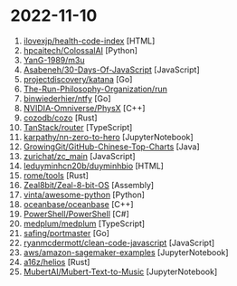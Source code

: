 # 2022-11-10

1. [ilovexjp/health-code-index](https://github.com/ilovexjp/health-code-index "健康码模拟 - 索引") [HTML]
2. [hpcaitech/ColossalAI](https://github.com/hpcaitech/ColossalAI "Colossal-AI: A Unified Deep Learning System for Big Model Era") [Python]
3. [YanG-1989/m3u](https://github.com/YanG-1989/m3u "") 
4. [Asabeneh/30-Days-Of-JavaScript](https://github.com/Asabeneh/30-Days-Of-JavaScript "30 days of JavaScript programming challenge is a step-by-step guide to learn JavaScript programming language in 30 days. This challenge may take more than 100 days, please just follow your own pace.") [JavaScript]
5. [projectdiscovery/katana](https://github.com/projectdiscovery/katana "A next-generation crawling and spidering framework.") [Go]
6. [The-Run-Philosophy-Organization/run](https://github.com/The-Run-Philosophy-Organization/run "润学全球官方指定GITHUB，整理润学宗旨、纲领、理论和各类润之实例；解决为什么润，润去哪里，怎么润三大问题； 并成为新中国人的核心宗教，核心信念。") 
7. [binwiederhier/ntfy](https://github.com/binwiederhier/ntfy "Send push notifications to your phone or desktop using PUT/POST") [Go]
8. [NVIDIA-Omniverse/PhysX](https://github.com/NVIDIA-Omniverse/PhysX "NVIDIA PhysX SDK") [C++]
9. [cozodb/cozo](https://github.com/cozodb/cozo "A general-purpose, transactional, relational database that uses Datalog and focuses on graph data and algorithms") [Rust]
10. [TanStack/router](https://github.com/TanStack/router "🤖 Powerful routing and search-params for JS/TS, React, Solid, Vue and Svelte") [TypeScript]
11. [karpathy/nn-zero-to-hero](https://github.com/karpathy/nn-zero-to-hero "Neural Networks: Zero to Hero") [JupyterNotebook]
12. [GrowingGit/GitHub-Chinese-Top-Charts](https://github.com/GrowingGit/GitHub-Chinese-Top-Charts "🇨🇳 GitHub中文排行榜，各语言分设「软件 | 资料」榜单，精准定位中文好项目。各取所需，高效学习。") [Java]
13. [zurichat/zc_main](https://github.com/zurichat/zc_main "A Workspace Web App powered by React and Node Js.") [JavaScript]
14. [leduyminhcn20b/duyminhbio](https://github.com/leduyminhcn20b/duyminhbio "") [HTML]
15. [rome/tools](https://github.com/rome/tools "Unified developer tools for JavaScript, TypeScript, and the web") [Rust]
16. [Zeal8bit/Zeal-8-bit-OS](https://github.com/Zeal8bit/Zeal-8-bit-OS "An Operating System for Z80 computers, written in assembly") [Assembly]
17. [vinta/awesome-python](https://github.com/vinta/awesome-python "A curated list of awesome Python frameworks, libraries, software and resources") [Python]
18. [oceanbase/oceanbase](https://github.com/oceanbase/oceanbase "OceanBase is an enterprise distributed relational database with high availability, high performance, horizontal scalability, and compatibility with SQL standards.") [C++]
19. [PowerShell/PowerShell](https://github.com/PowerShell/PowerShell "PowerShell for every system!") [C#]
20. [medplum/medplum](https://github.com/medplum/medplum "Medplum is a healthcare platform that helps you quickly develop high-quality compliant applications.") [TypeScript]
21. [safing/portmaster](https://github.com/safing/portmaster "🏔 Love Freedom - ❌ Block Mass Surveillance") [Go]
22. [ryanmcdermott/clean-code-javascript](https://github.com/ryanmcdermott/clean-code-javascript "🛁 Clean Code concepts adapted for JavaScript") [JavaScript]
23. [aws/amazon-sagemaker-examples](https://github.com/aws/amazon-sagemaker-examples "Example 📓 Jupyter notebooks that demonstrate how to build, train, and deploy machine learning models using 🧠 Amazon SageMaker.") [JupyterNotebook]
24. [a16z/helios](https://github.com/a16z/helios "A fast, secure, and portable light client for Ethereum") [Rust]
25. [MubertAI/Mubert-Text-to-Music](https://github.com/MubertAI/Mubert-Text-to-Music "A simple notebook demonstrating prompt-based music generation via Mubert API") [JupyterNotebook]
